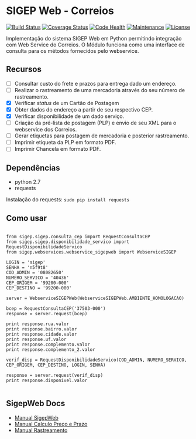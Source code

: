 SIGEP Web - Correios
====================
[![Build Status](https://travis-ci.org/mstuttgart/python-sigep.svg?branch=develop)](https://travis-ci.org/mstuttgart/python-sigep)
[![Coverage Status](https://coveralls.io/repos/github/mstuttgart/python-sigep/badge.svg?branch=develop)](https://coveralls.io/github/mstuttgart/python-sigep?branch=develop)
[![Code Health](https://landscape.io/github/mstuttgart/python-sigep/develop/landscape.svg?style=flat)](https://landscape.io/github/mstuttgart/python-sigep/develop)
[![Maintenance](https://img.shields.io/maintenance/yes/2016.svg)](https://github.com/mstuttgart/python-sigep/tree/develop)
[![License](https://img.shields.io/badge/license-MIT-blue.svg)](https://raw.githubusercontent.com/kefir500/ghstats/master/LICENSE)

Implementação do sistema SIGEP Web em Python permitindo integração com Web Service do Correios. O Módulo funciona como uma interface de consulta para os métodos fornecidos pelo webservice.

## Recursos

- [ ] Consultar custo do frete e prazos para entrega dado um endereço.
- [ ] Realizar o rastreamento de uma mercadoria através do seu número de rastreamento.
- [x] Verificar *status* de um Cartão de Postagem
- [x] Obter dados do endereço a partir de seu respectivo CEP.
- [x] Verificar disponibilidade de um dado serviço.  
- [ ] Criação da pré-lista de postagem (PLP) e envio de seu XML para o webservice dos Correios.   
- [ ] Gerar etiquetas para postagem de mercadoria e posterior rastreamento. 
- [ ] Imprimir etiqueta da PLP em formato PDF.   
- [ ] Imprimir Chancela em formato PDF.

## Dependências

* python 2.7
* requests 

Instalação do requests: `sudo pip install requests`

## Como usar

<pre lang="python"><code>
from sigep.sigep.consulta_cep import RequestConsultaCEP
from sigep.sigep.disponibilidade_servico import RequestDisponibilidadeServico
from sigep.webservices.webservice_sigepweb import WebserviceSIGEP

LOGIN = 'sigep'
SENHA = 'n5f9t8'
COD_ADMIN = '08082650'
NUMERO_SERVICO = '40436'
CEP_ORIGEM = '99200-000'
CEP_DESTINO = '99200-000'

server = WebserviceSIGEPWeb(WebserviceSIGEPWeb.AMBIENTE_HOMOLOGACAO)

bcep = RequestConsultaCEP('37503-000')
response = server.request(bcep)

print response.rua.valor
print response.bairro.valor
print response.cidade.valor
print response.uf.valor
print response.complemento.valor
print response.complemento_2.valor

verif_disp = RequestDisponibilidadeServico(COD_ADMIN, NUMERO_SERVICO, 
CEP_ORIGEM, CEP_DESTINO, LOGIN, SENHA)
                                         
response = server.request(verif_disp)
print response.disponivel.valor

</code></pre>

## SigepWeb Docs
* [Manual SigepWeb](http://www.corporativo.correios.com.br/encomendas/sigepweb/doc/Manual_de_Implementacao_do_Web_Service_SIGEPWEB_Logistica_Reversa.pdf)
* [Manual Calculo Preço e Prazo](http://www.correios.com.br/para-voce/correios-de-a-a-z/pdf/calculador-remoto-de-precos-e-prazos/manual-de-implementacao-do-calculo-remoto-de-precos-e-prazos)
* [Manual Rastreamento](http://blog.correios.com.br/comercioeletronico/wp-content/uploads/2011/10/Guia-Tecnico-Rastreamento-XML-Cliente-Vers%C3%A3o-e-commerce-v-1-5.pdf)
